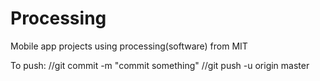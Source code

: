 # Processing

Mobile app projects using processing(software) from MIT


To push:
//git commit -m "commit something"
//git push -u origin master

